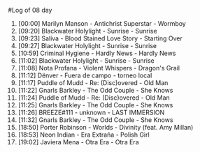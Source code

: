 #Log of 08 day

1. [00:00] Marilyn Manson - Antichrist Superstar - Wormboy
1. [09:20] Blackwater Holylight - Sunrise - Sunrise
1. [09:23] Saliva - Blood Stained Love Story - Starting Over
1. [09:27] Blackwater Holylight - Sunrise - Sunrise
1. [10:59] Criminal Hygiene - Hardly News - Hardly News
1. [11:02] Blackwater Holylight - Sunrise - Sunrise
1. [11:08] Nota Profana - Violent Whispers - Dragon's Grail
1. [11:12] Dënver - Fuera de campo - torneo local
1. [11:17] Puddle of Mudd - Re: (Disc)overed - Old Man
1. [11:22] Gnarls Barkley - The Odd Couple - She Knows
1. [11:24] Puddle of Mudd - Re: (Disc)overed - Old Man
1. [11:25] Gnarls Barkley - The Odd Couple - She Knows
1. [11:26] BREEZE#111 - unknown - LAST IMMERSION
1. [11:32] Gnarls Barkley - The Odd Couple - She Knows
1. [18:50] Porter Robinson - Worlds - Divinity (feat. Amy Millan)
1. [18:53] Neon Indian - Era Extraña - Polish Girl
1. [19:02] Javiera Mena - Otra Era - Otra Era
